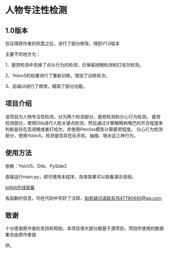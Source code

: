 # 人物专注性检测

## 1.0版本
在征得原作者的同意之后，进行了部分修改，得到V1.0版本

主要不同地方为：

1、疲劳检测中去掉了点头行为的检测，仅保留闭眼检测和打哈欠检测。

2、Yolov5的权重进行了重新训练，增加了训练轮次。

3、前端UI进行了修改，精简了部分功能。

## 项目介绍
该项目为人物专注性检测，分为两个检测部分，疲劳检测和分心行为检测。
疲劳检测部分，使用Dlib进行人脸关键点检测，然后通过计算眼睛和嘴巴的开合程度来判断是存在否闭眼或者打哈欠，并使用Perclos模型计算疲劳程度。
分心行为检测部分，使用Yolov5，检测是否存在玩手机、抽烟、喝水这三种行为。

## 使用方法
依赖：YoloV5、Dlib、PySide2

直接运行main.py，即可使用本程序，具体效果可以观看演示视频。

[bilibili在线观看](https://www.bilibili.com/video/BV1MK4y1d7a8/)

各函数的信息，均在代码中写好了注释，如有疑问请联系1647790440@qq.com

## 致谢
十分感谢原作者的支持和帮助，本项目很大部分都基于源项目，项目所使用的数据集也由原作者提

供。

